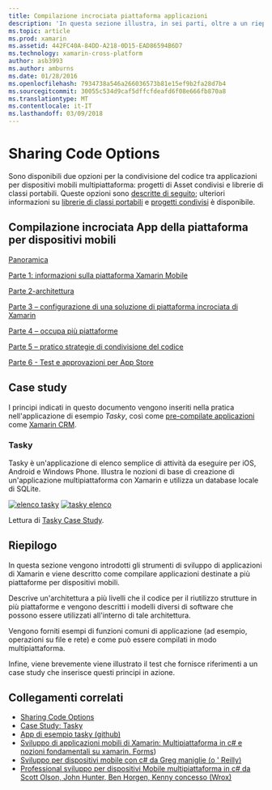 ```yaml
---
title: Compilazione incrociata piattaforma applicazioni
description: 'In questa sezione illustra, in sei parti, oltre a un riepilogo delle applicazioni utilizzando la piattaforma di sviluppo di Xamarin: da comprendere il funzionamento di Xamarin per la progettazione di App per dispositivi mobili, test e la distribuzione nei vari archivi di app.'
ms.topic: article
ms.prod: xamarin
ms.assetid: 442FC40A-84DD-A218-0D15-EAD86594B6D7
ms.technology: xamarin-cross-platform
author: asb3993
ms.author: amburns
ms.date: 01/28/2016
ms.openlocfilehash: 7934738a546a266036573b81e15ef9b2fa28d7b4
ms.sourcegitcommit: 30055c534d9caf5dffcfdeafd6f08e666fb870a8
ms.translationtype: MT
ms.contentlocale: it-IT
ms.lasthandoff: 03/09/2018
---
```

# <a name="sharing-code-options"></a>Sharing Code Options

Sono disponibili due opzioni per la condivisione del codice tra applicazioni per dispositivi mobili multipiattaforma: progetti di Asset condivisi e librerie di classi portabili. Queste opzioni sono [descritte di seguito](~/cross-platform/app-fundamentals/code-sharing.md); ulteriori informazioni su [librerie di classi portabili](~/cross-platform/app-fundamentals/pcl.md) e [progetti condivisi](~/cross-platform/app-fundamentals/shared-projects.md) è disponibile.

<a name="Sections" />

## <a name="building-cross-platform-mobile-apps"></a>Compilazione incrociata App della piattaforma per dispositivi mobili

 [Panoramica](~/cross-platform/app-fundamentals/building-cross-platform-applications/part-0-overview.md)

 [Parte 1: informazioni sulla piattaforma Xamarin Mobile](~/cross-platform/app-fundamentals/building-cross-platform-applications/part-1-understanding-the-xamarin-mobile-platform.md)

 [Parte 2-architettura](~/cross-platform/app-fundamentals/building-cross-platform-applications/part-2-architecture.md)

 [Parte 3 – configurazione di una soluzione di piattaforma incrociata di Xamarin](~/cross-platform/app-fundamentals/building-cross-platform-applications/part-3-setting-up-a-xamarin-cross-platform-solution.md)

 [Parte 4 – occupa più piattaforme](~/cross-platform/app-fundamentals/building-cross-platform-applications/part-4-platform-divergence-abstraction-divergent-implementation.md)

 [Parte 5 – pratico strategie di condivisione del codice](~/cross-platform/app-fundamentals/building-cross-platform-applications/part-5-practical-code-sharing-strategies.md)

 [Parte 6 - Test e approvazioni per App Store](~/cross-platform/app-fundamentals/building-cross-platform-applications/part-6-testing-and-app-store-approvals.md)

 <a name="Cross-Platform_Mobile_Application_Case_Studies" />


## <a name="case-studies"></a>Case study

I principi indicati in questo documento vengono inseriti nella pratica nell'applicazione di esempio *Tasky*, così come [pre-compilate applicazioni](https://xamarin.com/prebuilt) come [Xamarin CRM](https://xamarin.com/prebuilt/#xamarincrm).

 <a name="Tasky" />


### <a name="tasky"></a>Tasky

Tasky è un'applicazione di elenco semplice di attività da eseguire per iOS, Android e Windows Phone.
Illustra le nozioni di base di creazione di un'applicazione multipiattaforma con Xamarin e utilizza un database locale di SQLite.

 [![elenco tasky](images/iphone-list-sml.png)](images/iphone-list.png#lightbox) [ ![tasky elenco](images/iphone-list-sml.png)](images/iphone-list.png#lightbox)

Lettura di [Tasky Case Study](~/cross-platform/app-fundamentals/building-cross-platform-applications/case-study-tasky.md).


## <a name="summary"></a>Riepilogo

In questa sezione vengono introdotti gli strumenti di sviluppo di applicazioni di Xamarin e viene descritto come compilare applicazioni destinate a più piattaforme per dispositivi mobili.

Descrive un'architettura a più livelli che il codice per il riutilizzo strutture in più piattaforme e vengono descritti i modelli diversi di software che possono essere utilizzati all'interno di tale architettura.

Vengono forniti esempi di funzioni comuni di applicazione (ad esempio, operazioni su file e rete) e come può essere compilati in modo multipiattaforma.

Infine, viene brevemente viene illustrato il test che fornisce riferimenti a un case study che inserisce questi principi in azione.



## <a name="related-links"></a>Collegamenti correlati

- [Sharing Code Options](~/cross-platform/app-fundamentals/code-sharing.md)
- [Case Study: Tasky](~/cross-platform/app-fundamentals/building-cross-platform-applications/case-study-tasky.md)
- [App di esempio tasky (github)](https://developer.xamarin.com/samples/mobile/TaskyPortable/)
- [Sviluppo di applicazioni mobili di Xamarin: Multipiattaforma in c# e nozioni fondamentali su xamarin. Forms](http://www.amazon.com/Xamarin-Mobile-Application-Development-Cross-Platform/dp/1484202155/))
- [Sviluppo per dispositivi mobile con c# da Greg maniglie (o ' Reilly)](http://shop.oreilly.com/product/0636920024002.do)
- [Professional sviluppo per dispositivi Mobile multipiattaforma in c# da Scott Olson, John Hunter, Ben Horgen, Kenny concesso (Wrox)](http://www.wiley.com/WileyCDA/WileyTitle/productCd-1118157702.html)
